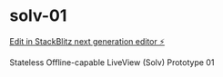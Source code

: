 # solv-01

[Edit in StackBlitz next generation editor ⚡️](https://stackblitz.com/~/github.com/phucvin/solv-01)

Stateless Offline-capable LiveView (Solv) Prototype 01